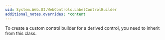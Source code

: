 ```yaml
---
uid: System.Web.UI.WebControls.LabelControlBuilder
additional_notes.overrides: *content
---
```


<p>To create a custom control builder for a <xref href="System.Web.UI.WebControls.Label"></xref> derived control, you need to inherit from this class.</p>


